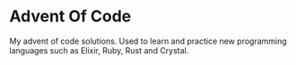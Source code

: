 # Advent Of Code

My advent of code solutions. Used to learn and practice new programming languages such as Elixir, Ruby, Rust and Crystal.
